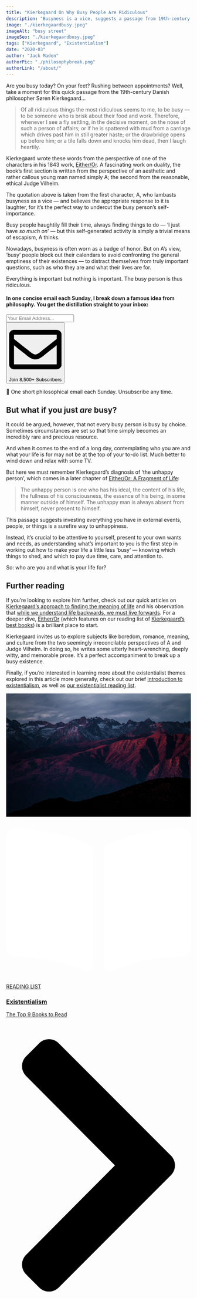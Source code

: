 ```yaml
---
title: "Kierkegaard On Why Busy People Are Ridiculous"
description: "Busyness is a vice, suggests a passage from 19th-century Danish philosopher Søren Kierkegaard. This article explores the passage and discusses why, even when you have minimal time, being attentive to yourself is so crucial."
image: "./kierkegaardbusy.jpeg"
imageAlt: "busy street"
imageSeo: "./kierkegaardbusy.jpeg"
tags: ["Kierkegaard", "Existentialism"]
date: "2020-03"
author: "Jack Maden"
authorPic: "./philosophybreak.png"
authorLink: "/about/"
---
```

<span class="big-letter">A</span>re you busy today? On your feet? Rushing between appointments? Well, take a moment for this quick passage from the 19th-century Danish philosopher Søren Kierkegaard... 

>Of all ridiculous things the most ridiculous seems to me, to be busy — to be someone who is brisk about their food and work. Therefore, whenever I see a fly settling, in the decisive moment, on the nose of such a person of affairs; or if he is spattered with mud from a carriage which drives past him in still greater haste; or the drawbridge opens up before him; or a tile falls down and knocks him dead, then I laugh heartily.

Kierkegaard wrote these words from the perspective of one of the characters in his 1843 work, <a target="_blank" rel="noopener noreferrer sponsored" href="http://www.amazon.com/gp/product/0140445773/ref=as_li_tl?ie=UTF8&tag=philosophybre-20&camp=1789&creative=9325&linkCode=as2&creativeASIN=0140445773&linkId=736a0a59249ab35f5a8c3dc2d6e0020a">Either/Or</a>. A fascinating work on duality, the book’s first section is written from the perspective of an aesthetic and rather callous young man named simply A; the second from the reasonable, ethical Judge Vilhelm.⁣

The quotation above is taken from the first character, A, who lambasts busyness as a vice — and believes the appropriate response to it is laughter, for it’s the perfect way to undercut the busy person’s self-importance.

Busy people haughtily fill their time, always finding things to do — ‘I just have _so much on_’ — but this self-generated activity is simply a trivial means of escapism, A thinks.

Nowadays, busyness is often worn as a badge of honor. But on A’s view, ‘busy’ people block out their calendars to avoid confronting the general emptiness of their existences — to distract themselves from truly important questions, such as who they are and what their lives are for. 

Everything is important but nothing is important. The busy person is thus ridiculous.⁣

<!--small subscribe-->
<div class="course-promo darkradial-background subscribe text-center">
    <h4>In one concise email each Sunday, I break down a famous idea from philosophy. You get the distillation straight to your inbox:</h4>
    <div class="small-pad-top">
        <form action="https://app.convertkit.com/forms/5812400/subscriptions" method="post" data-sv-form="5812400" data-uid="be0e52d3c0" data-format="inline" data-version="6" data-options="{&quot;settings&quot;:{&quot;after_subscribe&quot;:{&quot;action&quot;:&quot;message&quot;,&quot;success_message&quot;:&quot;Thank you, philosopher! Your welcome email will land in your inbox shortly.&quot;,&quot;redirect_url&quot;:&quot;https://philosophybreak.com/thank-you/&quot;},&quot;analytics&quot;:{&quot;google&quot;:null,&quot;fathom&quot;:null,&quot;facebook&quot;:null,&quot;segment&quot;:null,&quot;pinterest&quot;:null,&quot;sparkloop&quot;:null,&quot;googletagmanager&quot;:null},&quot;modal&quot;:{&quot;trigger&quot;:&quot;timer&quot;,&quot;scroll_percentage&quot;:null,&quot;timer&quot;:5,&quot;devices&quot;:&quot;all&quot;,&quot;show_once_every&quot;:15},&quot;powered_by&quot;:{&quot;show&quot;:false,&quot;url&quot;:&quot;https://convertkit.com/features/forms?utm_campaign=poweredby&amp;utm_content=form&amp;utm_medium=referral&amp;utm_source=dynamic&quot;},&quot;recaptcha&quot;:{&quot;enabled&quot;:false},&quot;return_visitor&quot;:{&quot;action&quot;:&quot;show&quot;,&quot;custom_content&quot;:&quot;&quot;},&quot;slide_in&quot;:{&quot;display_in&quot;:&quot;bottom_right&quot;,&quot;trigger&quot;:&quot;timer&quot;,&quot;scroll_percentage&quot;:null,&quot;timer&quot;:5,&quot;devices&quot;:&quot;all&quot;,&quot;show_once_every&quot;:15},&quot;sticky_bar&quot;:{&quot;display_in&quot;:&quot;top&quot;,&quot;trigger&quot;:&quot;timer&quot;,&quot;scroll_percentage&quot;:null,&quot;timer&quot;:5,&quot;devices&quot;:&quot;all&quot;,&quot;show_once_every&quot;:15}},&quot;version&quot;:&quot;6&quot;}" min-width="400 500 600 700 800">
        <div data-style="clean"><ul data-element="errors" data-group="alert"></ul><div data-element="fields" data-stacked="false">
            <div>
                <input name="email_address" aria-label="Your Email Address..." placeholder="Your Email Address..." required type="email" />
            </div>
            <button class="button primary" type="submit" data-element="submit"><div><div></div><div></div><div></div></div><span><svg xmlns="http://www.w3.org/2000/svg" viewBox="0 0 512 512"><path d="M464 64H48C21.49 64 0 85.49 0 112v288c0 26.51 21.49 48 48 48h416c26.51 0 48-21.49 48-48V112c0-26.51-21.49-48-48-48zm0 48v40.805c-22.422 18.259-58.168 46.651-134.587 106.49-16.841 13.247-50.201 45.072-73.413 44.701-23.208.375-56.579-31.459-73.413-44.701C106.18 199.465 70.425 171.067 48 152.805V112h416zM48 400V214.398c22.914 18.251 55.409 43.862 104.938 82.646 21.857 17.205 60.134 55.186 103.062 54.955 42.717.231 80.509-37.199 103.053-54.947 49.528-38.783 82.032-64.401 104.947-82.653V400H48z"/></svg>Join 8,500+ Subscribers</span></button>
            </div>
            </div>
        </form>
        <p class="tiny-mar-top no-mar-bottom review-font">💭 One short philosophical email each Sunday. Unsubscribe any time.</p>
    </div>
</div>

## But what if you just _are_ busy?

<span class="big-letter">I</span>t could be argued, however, that not every busy person is busy by choice. Sometimes circumstances are set so that time simply becomes an incredibly rare and precious resource. 

And when it comes to the end of a long day, contemplating who you are and what your life is for may not be at the top of your to-do list. Much better to wind down and relax with some TV. 

But here we must remember Kierkegaard’s diagnosis of ‘the unhappy person’, which comes in a later chapter of <a target="_blank" rel="noopener noreferrer sponsored" href="http://www.amazon.com/gp/product/0140445773/ref=as_li_tl?ie=UTF8&tag=philosophybre-20&camp=1789&creative=9325&linkCode=as2&creativeASIN=0140445773&linkId=736a0a59249ab35f5a8c3dc2d6e0020a">Either/Or: A Fragment of Life</a>:

>The unhappy person is one who has his ideal, the content of his life, the fullness of his consciousness, the essence of his being, in some manner outside of himself. The unhappy man is always absent from himself, never present to himself.

This passage suggests investing everything you have in external events, people, or things is a surefire way to unhappiness. 

Instead, it’s crucial to be attentive to yourself, present to your own wants and needs, as understanding what’s important to you is the first step in working out how to make your life a little less ‘busy’ — knowing which things to shed, and which to pay due time, care, and attention to. 

So: who are you and what is your life for?

## Further reading

<span class="big-letter">I</span>f you’re looking to explore him further, check out our quick articles on [Kierkegaard’s approach to finding the meaning of life](/articles/kierkegaard-on-finding-the-meaning-of-life/) and his observation that [while we understand life backwards, we must live forwards](/articles/kierkegaard-life-can-only-be-understood-backwards-but-must-be-lived-forwards/). For a deeper dive, <a target="_blank" rel="noopener noreferrer sponsored" href="http://www.amazon.com/gp/product/0140445773/ref=as_li_tl?ie=UTF8&tag=philosophybre-20&camp=1789&creative=9325&linkCode=as2&creativeASIN=0140445773&linkId=736a0a59249ab35f5a8c3dc2d6e0020a">Either/Or</a> (which features on our reading list of [Kierkegaard’s best books](/reading-lists/soren-kierkegaard-best-books/)) is a brilliant place to start. 

Kierkegaard invites us to explore subjects like boredom, romance, meaning, and culture from the two seemingly irreconcilable perspectives of A and Judge Vilhelm. In doing so, he writes some utterly heart-wrenching, deeply witty, and memorable prose. It’s a perfect accompaniment to break up a busy existence. 

Finally, if you’re interested in learning more about the existentialist themes explored in this article more generally, check out our brief [introduction to existentialism](/articles/what-is-existentialism-3-core-principles-of-existentialist-philosophy/), as well as [our existentialist reading list](/reading-lists/existentialism/).

<a class="reading-list cta" href="/reading-lists/existentialism/">
    <img class="title-img" src="./existentialism.jpg"/>
    <div class="darkener"></div>
    <div class="reading-list-title">
        <span class="tag time"><svg xmlns="http://www.w3.org/2000/svg" viewBox="0 0 576 512"><path fill="#fff" d="M542.22 32.05c-54.8 3.11-163.72 14.43-230.96 55.59-4.64 2.84-7.27 7.89-7.27 13.17v363.87c0 11.55 12.63 18.85 23.28 13.49 69.18-34.82 169.23-44.32 218.7-46.92 16.89-.89 30.02-14.43 30.02-30.66V62.75c.01-17.71-15.35-31.74-33.77-30.7zM264.73 87.64C197.5 46.48 88.58 35.17 33.78 32.05 15.36 31.01 0 45.04 0 62.75V400.6c0 16.24 13.13 29.78 30.02 30.66 49.49 2.6 149.59 12.11 218.77 46.95 10.62 5.35 23.21-1.94 23.21-13.46V100.63c0-5.29-2.62-10.14-7.27-12.99z"/></svg>READING LIST</span>
        <div class="separator reading-list banner"></div>
        <h3>Existentialism</h3>
        <p style="margin: 0;">The Top 9 Books to Read</p>
    </div>    
    <svg class="cta swing" xmlns="http://www.w3.org/2000/svg" viewBox="0 0 320 512"><path d="M285.476 272.971L91.132 467.314c-9.373 9.373-24.569 9.373-33.941 0l-22.667-22.667c-9.357-9.357-9.375-24.522-.04-33.901L188.505 256 34.484 101.255c-9.335-9.379-9.317-24.544.04-33.901l22.667-22.667c9.373-9.373 24.569-9.373 33.941 0L285.475 239.03c9.373 9.372 9.373 24.568.001 33.941z"/></svg>
</a>